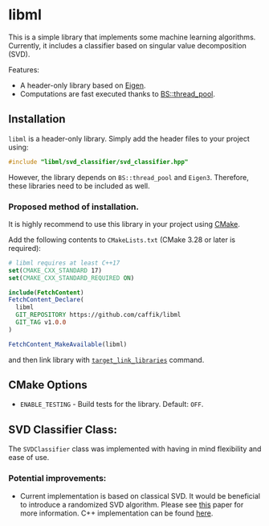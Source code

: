 
# libml

This is a simple library that implements some machine learning algorithms. 
Currently, it includes a classifier based on singular value decomposition (SVD).

Features: 

* A header-only library based on [Eigen](https://eigen.tuxfamily.org/index.php?title=Main_Page).
* Computations are fast executed thanks to [BS::thread_pool](https://github.com/bshoshany/thread-pool).

## Installation

`libml` is a header-only library. Simply add the header files to your project using:

```cpp
#include "libml/svd_classifier/svd_classifier.hpp"
```

However, the library depends on `BS::thread_pool` and `Eigen3`. Therefore, these libraries need to be included as well.

### Proposed method of installation.

It is highly recommend to use this library in your project using [CMake](https://cmake.org).  

Add the following contents to `CMakeLists.txt` (CMake 3.28 or later is required): 

```cmake
# libml requires at least C++17
set(CMAKE_CXX_STANDARD 17)
set(CMAKE_CXX_STANDARD_REQUIRED ON)

include(FetchContent)
FetchContent_Declare(
  libml
  GIT_REPOSITORY https://github.com/caffik/libml
  GIT_TAG v1.0.0      
)

FetchContent_MakeAvailable(libml)
```
and then link library with [`target_link_libraries`](https://cmake.org/cmake/help/latest/command/target_link_libraries.html) command. 

## CMake Options

- `ENABLE_TESTING` - Build tests for the library. Default: `OFF`.

## SVD Classifier Class:

The `SVDClassifier` class was implemented with having in mind flexibility and ease of use. 

### Potential improvements:

* Current implementation is based on classical SVD. It would be beneficial to introduce a randomized SVD algorithm. 
Please see [this](https://epubs.siam.org/doi/10.1137/090771806) paper for more information. 
C++ implementation can be found [here](https://github.com/mp4096/rsvd).


